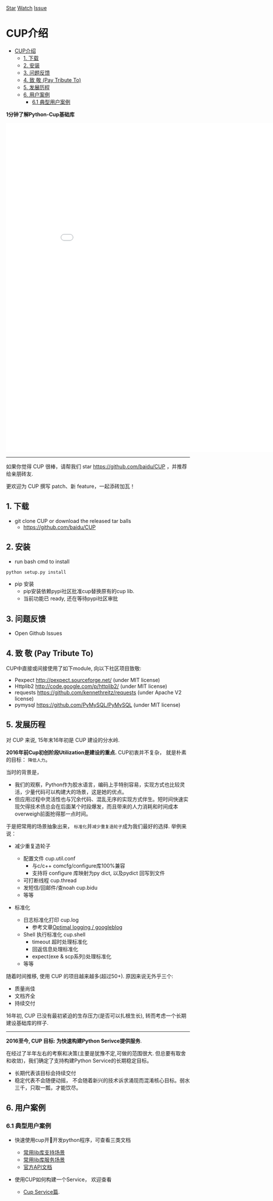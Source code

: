 <script async defer src="https://buttons.github.io/buttons.js"></script>

<div>
<a class="github-button" href="https://github.com/baidu/CUP" data-icon="octicon-star" data-size="large" data-show-count="true" aria-label="Star baidu/CUP on GitHub">Star</a>
<a class="github-button" href="https://github.com/baidu/CUP/subscription" data-size="large" data-show-count="true" aria-label="Watch baidu/CUP on GitHub">Watch</a>
<a class="github-button" href="https://github.com/baidu/CUP/issues" data-size="large" data-show-count="true" aria-label="Issue baidu/CUP on GitHub">Issue</a>
</div>

# CUP介绍
<!-- MDTOC maxdepth:6 firsth1:1 numbering:0 flatten:0 bullets:1 updateOnSave:1 -->

- [CUP介绍](#CUP介绍)
   - [1. 下载](#1-下载)
   - [2. 安装](#2-安装)
   - [3. 问题反馈](#3-问题反馈)
   - [4. 致  敬 (Pay Tribute To)](#4-致-敬-Pay-Tribute-To)
   - [5. 发展历程](#5-发展历程)
   - [6. 用户案例](#6-用户案例)
      - [6.1 典型用户案例](#61-典型用户案例)

<!-- /MDTOC -->

**1分钟了解Python-Cup基础库**
<iframe src="//player.bilibili.com/player.html?aid=41856081" scrolling="no" border="0" frameborder="no" framespacing="0" allowfullscreen="true" width="900px" height="900px"> </iframe>

----------

如果你觉得 CUP 很棒，请帮我们 star https://github.com/baidu/CUP
，并推荐给亲朋砖友.

更欢迎为 CUP 撰写 patch、新 feature，一起添砖加瓦！


## 1. 下载
- git clone CUP or download the released tar balls
  - https://github.com/baidu/CUP

## 2. 安装
- run bash cmd to install
```bash
python setup.py install
```
- pip 安装
    - pip安装依赖pypi社区批准cup替换原有的cup lib.
    - 当前功能已 ready, 还在等待pypi社区审批

## 3. 问题反馈
- Open Github Issues

## 4. 致  敬 (Pay Tribute To)
CUP中直接或间接使用了如下module, 向以下社区项目致敬:
* Pexpect http://pexpect.sourceforge.net/ (under MIT license)
* Httplib2 http://code.google.com/p/httplib2/ (under MIT license)
* requests https://github.com/kennethreitz/requests (under Apache V2 license)
* pymysql https://github.com/PyMySQL/PyMySQL (under MIT license)


## 5. 发展历程

对 CUP 来说, 15年末16年初是 CUP 建设的分水岭.


**2016年前Cup初创阶段Utilization是建设的重点.**
CUP初衷并不复杂， 就是朴素的目标： `降低人力`。

当时的背景是，
- 我们的观察，Python作为胶水语言，编码上手特别容易，实现方式也比较灵活，少量代码可以构建大的场景，这是她的优点。
- 但应用过程中灵活性也与冗余代码、混乱无序的实现方式伴生。短时间快速实现欠得技术债总会在后面某个时段爆发，而且带来的人力消耗和时间成本overweigh前面抢得那一点时间。

于是把常用的场景抽象出来， `标准化`并`减少重复造轮子`成为我们最好的选择. 举例来说：

- 减少重复造轮子
    - 配置文件 cup.util.conf
        - 与c/c++ comcfg/configure库100%兼容
        - 支持将 configure 库映射为py dict, 以及pydict 回写到文件
    - 可打断线程 cup.thread
    - 发短信/回邮件/查noah cup.bidu
    - 等等

- 标准化
    - 日志标准化打印 cup.log
        - 参考文章[Optimal logging / googleblog](https://testing.googleblog.com/2013/06/optimal-logging.html)
    - Shell 执行标准化 cup.shell
        - timeout 超时处理标准化
        - 回返信息处理标准化
        - expect(exe & scp系列)处理标准化
    - 等等

随着时间推移, 使用 CUP 的项目越来越多(超过50+). 原因来说无外乎三个:
- 质量尚佳
- 文档齐全
- 持续交付

16年初, CUP 已没有最初紧迫的生存压力(是否可以扎根生长), 转而考虑一个长期建设基础库的样子.

-----

**2016至今, CUP 目标: 为快速构建Python Serivce提供服务**.

在经过了半年左右的考察和决策(主要是犹豫不定,可做的范围很大. 但总要有取舍和收敛)，我们确定了支持构建Python Service的长期稳定目标。
- 长期代表该目标会持续交付
- 稳定代表不会随便动摇， 不会随着新兴的技术诉求涌现而混淆核心目标。弱水三千，只取一瓢，才能饮尽。


## 6. 用户案例 ##

### 6.1 典型用户案例
- 快速使用cup开开发python程序，可查看三类文档
  - [常用lib库支持场景](./senarios/CommonUserSenario.md)
  - [常用lib库服务场景](./senarios/CommonService.md)
  - [官方API文档](http://cupdoc.iobusy.com)

- 使用CUP如何构建一个Service， 欢迎查看
  - [Cup Service篇](senarios/GeneralService.md).
